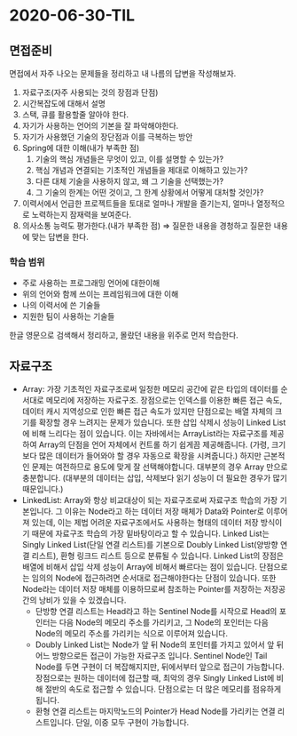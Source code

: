 # 2020-06-30-TIL

## 면접준비

면접에서 자주 나오는 문제들을 정리하고 내 나름의 답변을 작성해보자.

1. 자료구조(자주 사용되는 것의 장점과 단점)
2. 시간복잡도에 대해서 설명
3. 스택, 큐를 활용할줄 알아야 한다.
4. 자기가 사용하는 언어의 기본을 잘 파악해야한다.
5. 자기가 사용했던 기술의 장단점과 이를 극복하는 방안
6. Spring에 대한 이해(내가 부족한 점)
   1. 기술의 핵심 개념들은 무엇이 있고, 이를 설명할 수 있는가?
   2. 핵심 개념과 연결되는 기초적인 개념들을 제대로 이해하고 있는가?
   3. 다른 대체 기술을 사용하지 않고, 왜 그 기술을 선택했는가?
   4. 그 기술의 한계는 어떤 것이고, 그 한계 상황에서 어떻게 대처할 것인가?
7. 이력서에서 언급한 프로젝트들을 토대로 얼마나 개발을 즐기는지, 얼마나 열정적으로 노력하는지 잠재력을 보여준다.
8. 의사소통 능력도 평가한다.(내가 부족한 점) ⇒ 질문한 내용을 경청하고 질문한 내용에 맞는 답변을 한다.

### 학습 범위

- 주로 사용하는 프로그래밍 언어에 대한이해
- 위의 언어와 함께 쓰이는 프레임워크에 대한 이해
- 나의 이력서에 쓴 기술들
- 지원한 팀이 사용하는 기술들

한글 영문으로 검색해서 정리하고, 몰랐던 내용을 위주로 먼저 학습한다.

## 자료구조

- Array: 가장 기초적인 자료구조로써 일정한 메모리 공간에 같은 타입의 데이터를 순서대로 메모리에 저장하는 자료구조. 장점으로는 인덱스를 이용한 빠른 접근 속도, 데이터 캐시 지역성으로 인한 빠른 접근 속도가 있지만 단점으로는 배열 자체의 크기를 확장할 경우 느려지는 문제가 있습니다. 또한 삽입 삭제시 성능이 Linked List에 비해 느리다는 점이 있습니다. 이는 자바에서는 ArrayList라는 자료구조를 제공하여 Array의 단점을 언어 자체에서 컨트롤 하기 쉽게끔 제공해줍니다. (가령, 크기보다 많은 데이터가 들어와야 할 경우 자동으로 확장을 시켜줍니다.) 하지만 근본적인 문제는 여전하므로 용도에 맞게 잘 선택해야합니다. 대부분의 경우 Array 만으로 충분합니다. (대부분의 데이터는 삽입, 삭제보다 읽기 성능이 더 필요한 경우가 많기 때문입니다.)
- LinkedList: Array와 항상 비교대상이 되는 자료구조로써 자료구조 학습의 가장 기본입니다. 그 이유는 Node라고 하는 데이터 저장 매체가 Data와 Pointer로 이루어져 있는데, 이는 제법 어려운 자료구조에서도 사용하는 형태의 데이터 저장 방식이기 때문에 자료구조 학습의 가장 밑바탕이라고 할 수 있습니다. Linked List는 Singly Linked List(단일 연결 리스트)를 기본으로 Doubly Linked List(양방향 연결 리스트), 환형 링크드 리스트 등으로 분류될 수 있습니다. Linked List의 장점은 배열에 비해서 삽입 삭제 성능이 Array에 비해서 빠르다는 점이 있습니다. 단점으로는 임의의 Node에 접근하려면 순서대로 접근해야한다는 단점이 있습니다. 또한 Node라는 데이터 저장 매체를 이용하므로써 참조하는 Pointer를 저장하는 저장공간의 낭비가 있을 수 있겠습니다.
  -  단방향 연결 리스트는 Head라고 하는 Sentinel Node를 시작으로 Head의 포인터는 다음 Node의 메모리 주소를 가리키고, 그 Node의 포인터는 다음 Node의 메모리 주소를 가리키는 식으로 이루어져 있습니다.
  - Doubly Linked List는 Node가 앞 뒤 Node의 포인터를 가지고 있어서 앞 뒤 어느 방향으로든 접근이 가능한 자료구조 입니다. Sentinel Node인 Tail Node를 두면 구현이 더 복잡해지지만, 뒤에서부터 앞으로 접근이 가능합니다. 장점으로는 원하는 데이터에 접근할 때, 최악의 경우 Singly Linked List에 비해 절반의 속도로 접근할 수 있습니다. 단점으로는 더 많은 메모리를 점유하게 됩니다. 
  - 환형 연결 리스트는 마지막노드의 Pointer가 Head Node를 가리키는 연결 리스트입니다. 단일, 이중 모두 구현이 가능합니다.

